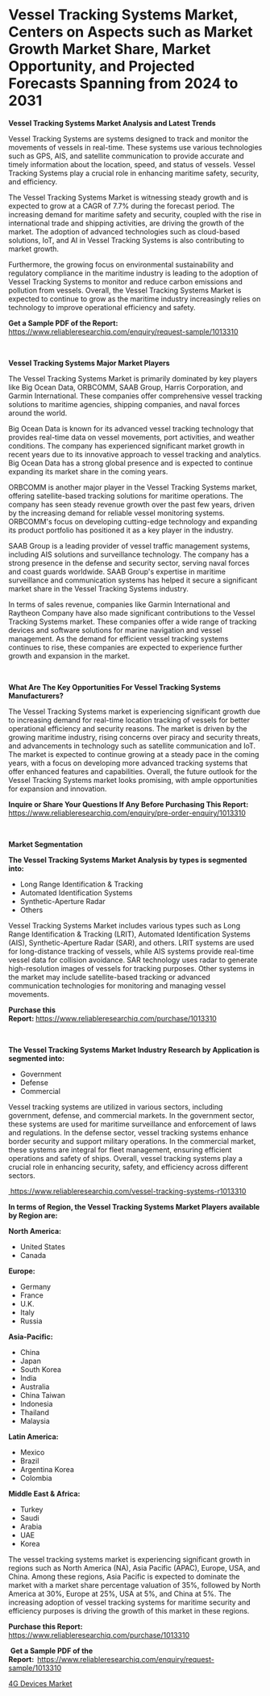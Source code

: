 <p><h1>Vessel Tracking Systems Market, Centers on Aspects such as Market Growth Market Share, Market Opportunity, and Projected Forecasts Spanning from 2024 to 2031</h1></p><p><strong>Vessel Tracking Systems Market Analysis and Latest Trends</strong></p>
<p><p>Vessel Tracking Systems are systems designed to track and monitor the movements of vessels in real-time. These systems use various technologies such as GPS, AIS, and satellite communication to provide accurate and timely information about the location, speed, and status of vessels. Vessel Tracking Systems play a crucial role in enhancing maritime safety, security, and efficiency.</p><p>The Vessel Tracking Systems Market is witnessing steady growth and is expected to grow at a CAGR of 7.7% during the forecast period. The increasing demand for maritime safety and security, coupled with the rise in international trade and shipping activities, are driving the growth of the market. The adoption of advanced technologies such as cloud-based solutions, IoT, and AI in Vessel Tracking Systems is also contributing to market growth.</p><p>Furthermore, the growing focus on environmental sustainability and regulatory compliance in the maritime industry is leading to the adoption of Vessel Tracking Systems to monitor and reduce carbon emissions and pollution from vessels. Overall, the Vessel Tracking Systems Market is expected to continue to grow as the maritime industry increasingly relies on technology to improve operational efficiency and safety.</p></p>
<p><strong>Get a Sample PDF of the Report:&nbsp;</strong> <a href="https://www.reliableresearchiq.com/enquiry/request-sample/1013310">https://www.reliableresearchiq.com/enquiry/request-sample/1013310</a></p>
<p>&nbsp;</p>
<p><strong>Vessel Tracking Systems Major Market Players</strong></p>
<p><p>The Vessel Tracking Systems Market is primarily dominated by key players like Big Ocean Data, ORBCOMM, SAAB Group, Harris Corporation, and Garmin International. These companies offer comprehensive vessel tracking solutions to maritime agencies, shipping companies, and naval forces around the world. </p><p>Big Ocean Data is known for its advanced vessel tracking technology that provides real-time data on vessel movements, port activities, and weather conditions. The company has experienced significant market growth in recent years due to its innovative approach to vessel tracking and analytics. Big Ocean Data has a strong global presence and is expected to continue expanding its market share in the coming years.</p><p>ORBCOMM is another major player in the Vessel Tracking Systems market, offering satellite-based tracking solutions for maritime operations. The company has seen steady revenue growth over the past few years, driven by the increasing demand for reliable vessel monitoring systems. ORBCOMM's focus on developing cutting-edge technology and expanding its product portfolio has positioned it as a key player in the industry.</p><p>SAAB Group is a leading provider of vessel traffic management systems, including AIS solutions and surveillance technology. The company has a strong presence in the defense and security sector, serving naval forces and coast guards worldwide. SAAB Group's expertise in maritime surveillance and communication systems has helped it secure a significant market share in the Vessel Tracking Systems industry.</p><p>In terms of sales revenue, companies like Garmin International and Raytheon Company have also made significant contributions to the Vessel Tracking Systems market. These companies offer a wide range of tracking devices and software solutions for marine navigation and vessel management. As the demand for efficient vessel tracking systems continues to rise, these companies are expected to experience further growth and expansion in the market.</p></p>
<p>&nbsp;</p>
<p><strong>What Are The Key Opportunities For Vessel Tracking Systems Manufacturers?</strong></p>
<p><p>The Vessel Tracking Systems market is experiencing significant growth due to increasing demand for real-time location tracking of vessels for better operational efficiency and security reasons. The market is driven by the growing maritime industry, rising concerns over piracy and security threats, and advancements in technology such as satellite communication and IoT. The market is expected to continue growing at a steady pace in the coming years, with a focus on developing more advanced tracking systems that offer enhanced features and capabilities. Overall, the future outlook for the Vessel Tracking Systems market looks promising, with ample opportunities for expansion and innovation.</p></p>
<p><strong>Inquire or Share Your Questions If Any Before Purchasing This Report:</strong> <a href="https://www.reliableresearchiq.com/enquiry/pre-order-enquiry/1013310">https://www.reliableresearchiq.com/enquiry/pre-order-enquiry/1013310</a></p>
<p>&nbsp;</p>
<p><strong>Market Segmentation</strong></p>
<p><strong>The Vessel Tracking Systems Market Analysis by types is segmented into:</strong></p>
<p><ul><li>Long Range Identification & Tracking</li><li>Automated Identification Systems</li><li>Synthetic-Aperture Radar</li><li>Others</li></ul></p>
<p><p>Vessel Tracking Systems Market includes various types such as Long Range Identification & Tracking (LRIT), Automated Identification Systems (AIS), Synthetic-Aperture Radar (SAR), and others. LRIT systems are used for long-distance tracking of vessels, while AIS systems provide real-time vessel data for collision avoidance. SAR technology uses radar to generate high-resolution images of vessels for tracking purposes. Other systems in the market may include satellite-based tracking or advanced communication technologies for monitoring and managing vessel movements.</p></p>
<p><strong>Purchase this Report:&nbsp;</strong><a href="https://www.reliableresearchiq.com/purchase/1013310">https://www.reliableresearchiq.com/purchase/1013310</a></p>
<p>&nbsp;</p>
<p><strong>The Vessel Tracking Systems Market Industry Research by Application is segmented into:</strong></p>
<p><ul><li>Government</li><li>Defense</li><li>Commercial</li></ul></p>
<p><p>Vessel tracking systems are utilized in various sectors, including government, defense, and commercial markets. In the government sector, these systems are used for maritime surveillance and enforcement of laws and regulations. In the defense sector, vessel tracking systems enhance border security and support military operations. In the commercial market, these systems are integral for fleet management, ensuring efficient operations and safety of ships. Overall, vessel tracking systems play a crucial role in enhancing security, safety, and efficiency across different sectors.</p></p>
<p><a href="https://www.reliableresearchiq.com/vessel-tracking-systems-r1013310">&nbsp;https://www.reliableresearchiq.com/vessel-tracking-systems-r1013310</a></p>
<p><strong>In terms of Region, the Vessel Tracking Systems Market Players available by Region are:</strong></p>
<p>
    <p> <strong> North America: </strong>
        <ul>
            <li>United States</li>
            <li>Canada</li>
        </ul>
        </p> 
    <p> <strong> Europe: </strong>
        <ul>
            <li>Germany</li>
            <li>France</li>
            <li>U.K.</li>
            <li>Italy</li>
            <li>Russia</li>
        </ul>
        </p> 
    <p> <strong> Asia-Pacific: </strong>
        <ul>
            <li>China</li>
            <li>Japan</li>
            <li>South Korea</li>
            <li>India</li>
            <li>Australia</li>
            <li>China Taiwan</li>
            <li>Indonesia</li>
            <li>Thailand</li>
            <li>Malaysia</li>
        </ul>
        </p> 
    <p> <strong> Latin America: </strong>
        <ul>
            <li>Mexico</li>
            <li>Brazil</li>
            <li>Argentina Korea</li>
            <li>Colombia</li>
        </ul>
        </p> 
    <p> <strong> Middle East & Africa: </strong>
        <ul>
            <li>Turkey</li>
            <li>Saudi</li>
            <li>Arabia</li>
            <li>UAE</li>
            <li>Korea</li>
        </ul>
    </p>
    </p>
<p><p>The vessel tracking systems market is experiencing significant growth in regions such as North America (NA), Asia Pacific (APAC), Europe, USA, and China. Among these regions, Asia Pacific is expected to dominate the market with a market share percentage valuation of 35%, followed by North America at 30%, Europe at 25%, USA at 5%, and China at 5%. The increasing adoption of vessel tracking systems for maritime security and efficiency purposes is driving the growth of this market in these regions.</p></p>
<p><strong>Purchase this Report: </strong><a href="https://www.reliableresearchiq.com/purchase/1013310">https://www.reliableresearchiq.com/purchase/1013310</a></p>
<p>&nbsp;<strong>Get a Sample PDF of the Report:&nbsp;&nbsp;</strong><a href="https://www.reliableresearchiq.com/enquiry/request-sample/1013310">https://www.reliableresearchiq.com/enquiry/request-sample/1013310</a></p>
<p><strong></strong></p>
<p><p><a href="https://github.com/marthawweekle/Market-Research-Report-List-2/blob/main/4g-devices-market.md">4G Devices Market</a></p></p>